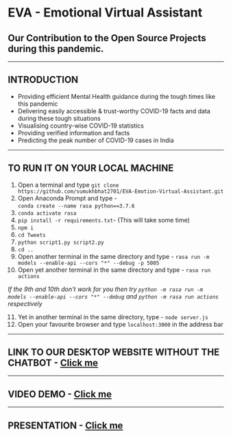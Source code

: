 # EVA - Emotional Virtual Assistant
## Our Contribution to the Open Source Projects during this pandemic.

<hr>

## INTRODUCTION
<ul>
  <li>Providing efficient Mental Health guidance during the tough times like this pandemic</li>
  <li>Delivering easily accessible & trust-worthy COVID-19 facts and data during these tough situations</li>
  <li>Visualising country-wise COVID-19 statistics</li>
  <li>Providing verified information and facts</li>
  <li>Predicting the peak number of COVID-19 cases in India</li>
</ul>

<hr>

## TO RUN IT ON YOUR LOCAL MACHINE
 1. Open a terminal and type `git clone https://github.com/sumukhbhat2701/EVA-Emotion-Virtual-Assistant.git`
 2. Open Anaconda Prompt and type - <br> `conda create --name rasa python==3.7.6`
 3. `conda activate rasa`
 4. `pip install -r requirements.txt`- (This will take some time)
 5. `npm i`
 6. `cd Tweets`
 7. `python script1.py script2.py`
 8. `cd ..`
 9.  Open another terminal in the same directory and type - `rasa run -m models --enable-api --cors "*" --debug -p 5005`
 10. Open yet another terminal in the same directory and type - `rasa run actions`
 
 <em>If the 9th and 10th don't work for you then try `python -m rasa run -m models --enable-api --cors "*" --debug` and `python -m rasa run actions` respectively</em>
 
 11. Yet in another terminal in the same directory, type - `node server.js`
 12. Open your favourite browser and type `localhost:3000` in the address bar
 
 <hr>
 
 ## LINK TO OUR DESKTOP WEBSITE WITHOUT THE CHATBOT - <a href="http://eva2701.herokuapp.com/">Click me</a>
 
 <hr>
 
 ## VIDEO DEMO - <a href="https://drive.google.com/file/d/1kfu03ZltVwteUjAeg51WfLUgZINU8NYo/view?usp=drivesdk">Click me</a>
 
 <hr>
 
 ## PRESENTATION - <a href="https://docs.google.com/presentation/d/15wAvgoeWeZ8Rc6LqggABLYP5GEJMLGhNgT8lqFtBtjM/edit#slide=id.p1">Click me</a>


